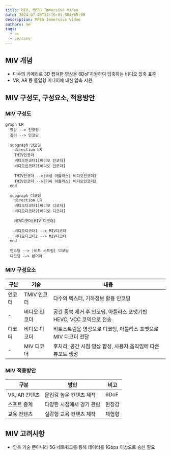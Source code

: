 ```yaml
---
title: MIV, MPEG Immersive Video
date: 2024-07-23T14:16:01.584+09:00
description: MPEG Immersive Video
authors: me
tags: 
  - pe
  - pe/conv 
---
```


## MIV 개념

- 다수의 카메라로 3D 캡쳐한 영상을 6DoF지원하여 압축하는 비디오 압축 표준
- VR, AR 등 몰입형 미디어에 대한 압축 지원

## MIV 구성도, 구성요소, 적용방안

### MIV 구성도

```mermaid
graph LR
  영상 --> 인코딩
  깊이 --> 인코딩

  subgraph 인코딩
    direction LR
    TMIV인코더
    비디오인코더1[비디오 인코더]
    비디오인코더2[비디오 인코더]

    TMIV인코더 -->|속성 아틀라스| 비디오인코더1
    TMIV인코더 -->|기하 아틀라스| 비디오인코더2
  end

  subgraph 디코딩
    direction LR
    비디오디코더1[비디오 디코더]
    비디오디코더2[비디오 디코더]

    MIV디코더[MIV 디코더]

    비디오디코더1 --> MIV디코더
    비디오디코더2 --> MIV디코더
  end

  인코딩 --> |비트 스트림| 디코딩
  디코딩 --> 렌더러
```

### MIV 구성요소

| 구분 | 기술 | 내용 |
| --- | --- | --- |
| 인코더 | TMIV 인코더 | 다수의 텍스터, 기하정보 활용 인코딩 |
| - | 비디오 인코더 | 공간 중복 제거 후 인코딩, 아틀라스 포맷기반 HEVC, VCC 코덱으로 전송 |
| 디코더 | 비디오 디코더 | 비트스트림을 영상으로 디코딩, 아틀라스 포맷으로 MIV 디코더 전달 |
| - | MIV 디코더 | 후처리, 공간 시점 영상 합성, 사용자 움직임에 따른 뷰포트 생성 |

### MIV 적용방안

| 구분 | 방안 | 비고 |
| --- | --- | --- |
| VR, AR 컨텐츠 | 몰입감 높은 컨텐츠 제작 | 6DoF |
| 스포트 중계 | 다양한 시점에서 경기 관람 | 현장감 |
| 교육 컨텐츠 | 실감형 교육 컨텐츠 제작 | 체험형 |

## MIV 고려사항

- 압축 기술 뿐아니라 5G 네트워크를 통해 데이터를 1Gbps 이상으로 송신 필요
